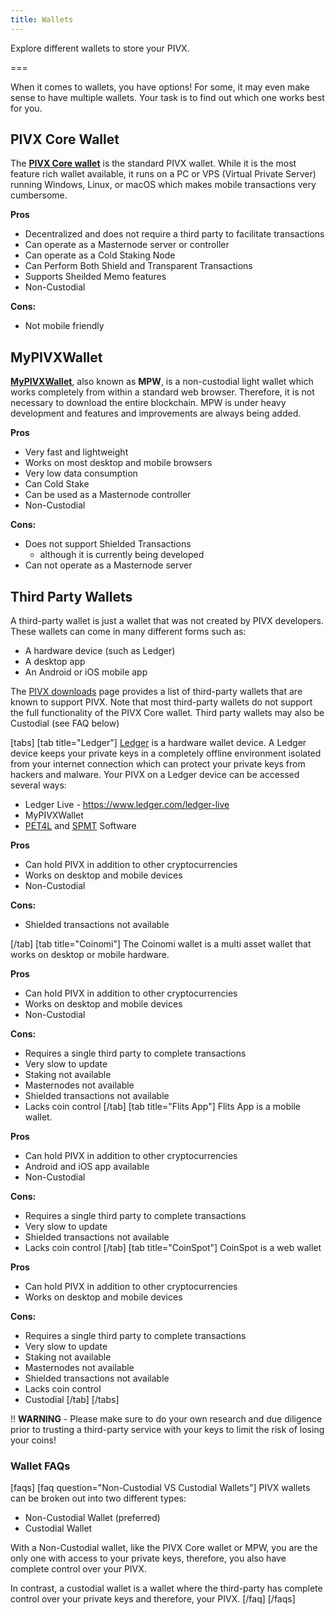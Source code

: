 ```yaml
---
title: Wallets
---
```


Explore different wallets to store your PIVX.

===

When it comes to wallets, you have options!  For some, it may even make sense to have multiple wallets. Your task is to find out which one works best for you.

## PIVX Core Wallet
The **[PIVX Core wallet](/wallets/pivx-core-wallet)** is the standard PIVX wallet.  While it is the most feature rich wallet available, it runs on a PC or VPS (Virtual Private Server) running Windows, Linux, or macOS which makes mobile transactions very cumbersome.  

**Pros**
* Decentralized and does not require a third party to facilitate transactions
* Can operate as a Masternode server or controller
* Can operate as a Cold Staking Node
* Can Perform Both Shield and Transparent Transactions
* Supports Sheilded Memo features
* Non-Custodial

**Cons:**  
* Not mobile friendly


## MyPIVXWallet
**[MyPIVXWallet](/wallets/my=pivx-wallet)**, also known as **MPW**, is a non-custodial light wallet which works completely from within a standard web browser.  Therefore, it is not necessary to download the entire blockchain. MPW is under heavy development and features and improvements are always being added.

**Pros**
* Very fast and lightweight 
* Works on most desktop and mobile browsers
* Very low data consumption
* Can Cold Stake
* Can be used as a Masternode controller
* Non-Custodial

**Cons:**  
* Does not support Shielded Transactions
  * although it is currently being developed 
* Can not operate as a Masternode server

## Third Party Wallets
A third-party wallet is just a wallet that was not created by PIVX developers.  These wallets can come in many different forms such as:  
* A hardware device (such as Ledger)
* A desktop app
* An Android or iOS mobile app

The [PIVX downloads](https://pivx.org/downloads) page provides a list of third-party wallets that are known to support PIVX.  Note that most third-party wallets do not support the full functionality of the PIVX Core wallet. Third party wallets may also be Custodial (see FAQ below)

[tabs]
[tab title="Ledger"]
[Ledger](https://www.ledger.com/) is a hardware wallet device. A Ledger device keeps your private keys in a completely offline environment isolated from your internet connection which can protect your private keys from hackers and malware.  Your PIVX on a Ledger device can be accessed several ways:  
* Ledger Live - https://www.ledger.com/ledger-live
* MyPIVXWallet
* [PET4L](https://github.com/PIVX-Project/PET4L/releases/latest) and [SPMT](https://github.com/PIVX-Project/PIVX-SPMT/releases/latest) Software

**Pros**
* Can hold PIVX in addition to other cryptocurrencies
* Works on desktop and mobile devices
* Non-Custodial

**Cons:**  
* Shielded transactions not available

[/tab]
[tab title="Coinomi"]
The Coinomi wallet is a multi asset wallet that works on desktop or mobile hardware.  

**Pros**
* Can hold PIVX in addition to other cryptocurrencies
* Works on desktop and mobile devices
* Non-Custodial

**Cons:**  
* Requires a single third party to complete transactions
* Very slow to update
* Staking not available
* Masternodes not available
* Shielded transactions not available
* Lacks coin control
[/tab]
[tab title="Flits App"]
Flits App is a mobile wallet.  

**Pros**
* Can hold PIVX in addition to other cryptocurrencies
* Android and iOS app available
* Non-Custodial

**Cons:**  
* Requires a single third party to complete transactions
* Very slow to update
* Shielded transactions not available
* Lacks coin control
[/tab]
[tab title="CoinSpot"]
CoinSpot is a web wallet  

**Pros**
* Can hold PIVX in addition to other cryptocurrencies
* Works on desktop and mobile devices

**Cons:**  
* Requires a single third party to complete transactions
* Very slow to update
* Staking not available
* Masternodes not available
* Shielded transactions not available
* Lacks coin control
* Custodial
[/tab]
[/tabs]

!! **WARNING** - Please make sure to do your own research and due diligence prior to trusting a third-party service with your keys to limit the risk of losing your coins!

### Wallet FAQs

[faqs]
[faq question="Non-Custodial VS Custodial Wallets"]
PIVX wallets can be broken out into two different types:
* Non-Custodial Wallet (preferred)
* Custodial Wallet

With a Non-Custodial wallet, like the PIVX Core wallet or MPW, you are the only one with access to your private keys, therefore, you also have complete control over your PIVX.

In contrast, a custodial wallet is a wallet where the third-party has complete control over your private keys and therefore, your PIVX.
[/faq]
[/faqs]

